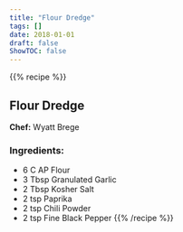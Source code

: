 ```yaml
---
title: "Flour Dredge"
tags: []
date: 2018-01-01
draft: false
ShowTOC: false
---
```


{{% recipe %}}

## Flour Dredge

**Chef:** Wyatt Brege



### Ingredients:

-   6 C AP Flour
-   3 Tbsp Granulated Garlic
-   2 Tbsp Kosher Salt
-   2 tsp Paprika
-   2 tsp Chili Powder
-   2 tsp Fine Black Pepper
{{% /recipe %}}
